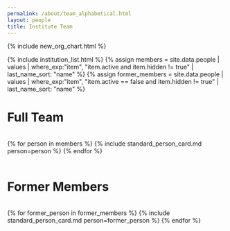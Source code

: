 ```yaml
---
permalink: /about/team_alphabetical.html
layout: people
title: Institute Team
---
```


{% include new_org_chart.html %}

{% include institution_list.html %}
{% assign members = site.data.people | values
                                     | where_exp:"item", "item.active and item.hidden != true"
                                     | last_name_sort: "name" %}
{% assign former_members = site.data.people | values
                                    | where_exp:"item", "item.active == false and item.hidden != true"
                                    | last_name_sort: "name" %}


<h1>Full Team</h1><br>

<div class="container-fluid">
<div class="row">
{% for person in members %}
    {% include standard_person_card.md person=person %}
{% endfor %}
</div>
</div>
<br>
<h1>Former Members</h1><br>
<div class="container-fluid">
<div class="row">
{% for former_person in former_members %}
    {% include standard_person_card.md person=former_person %}
{% endfor %}
</div>
</div> 

